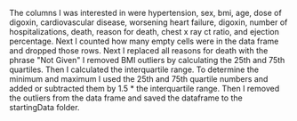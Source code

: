 The columns I was interested in were hypertension, sex, bmi, age, dose of digoxin, cardiovascular disease, worsening heart failure, digoxin, number of hospitalizations, death, reason for death, chest x ray ct ratio, and ejection percentage. 
Next I counted how many empty cells were in the data frame and dropped those rows. Next I replaced all reasons for death with the phrase "Not Given"
I removed BMI outliers by calculating the 25th and 75th quartiles. Then I calculated the interquartile range. To determine the minimum and maximum I used the 25th and 75th quartile numbers and added or subtracted them by 1.5 * the interquartile range. 
Then I removed the outliers from the data frame and saved the dataframe to the startingData folder. 
